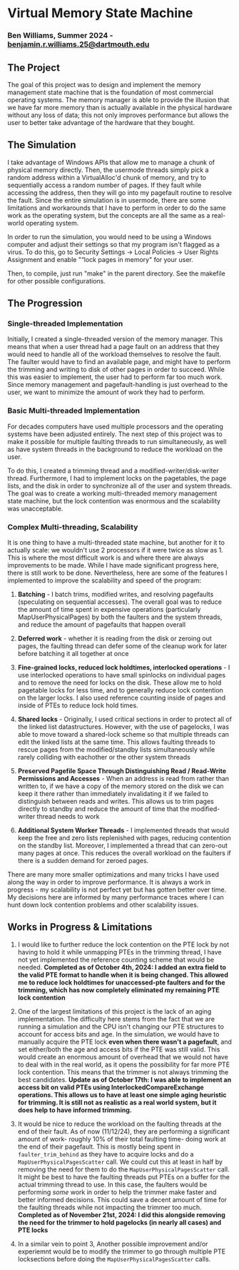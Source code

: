 # Virtual Memory State Machine
### Ben Williams, Summer 2024 - benjamin.r.williams.25@dartmouth.edu

## The Project

The goal of this project was to design and implement the memory management state machine that is the foundation of most commercial operating systems. The memory manager is able to provide the illusion that we have far more memory than is actually available in the physical hardware without any loss of data; this not only improves performance but allows the user to better take advantage of the hardware that they bought.


## The Simulation

I take advantage of Windows APIs that allow me to manage a chunk of physical memory directly. Then, the usermode threads simply pick a random address within a VirtualAlloc'd chunk of memory, and try to sequentially access a random number of pages. If they fault while accessing the address, then they will go into my pagefault routine to resolve the fault. Since the entire simulation is in usermode, there are some limitations and workarounds that I have to perform in order to do the same work as the operating system, but the concepts are all the same as a real-world operating system.

In order to run the simulation, you would need to be using a Windows computer and adjust their settings so that my program isn't flagged as a virus. To do this, go to Security Settings -> Local Policies -> User Rights Assignment and enable "“lock pages in memory" for your user. 

Then, to compile, just run "make" in the parent directory. See the makefile for other possible configurations.

## The Progression

### Single-threaded Implementation

Initially, I created a single-threaded version of the memory manager. This means that when a user thread had a page fault on an address that they would need to handle all of the workload themselves to resolve the fault. The faulter would have to find an available page, and might have to perform the trimming and writing to disk of other pages in order to succeed. While this was easier to implement, the user had to perform far too much work. Since memory management and pagefault-handling is just overhead to the user, we want to minimize the amount of work they had to perform.


### Basic Multi-threaded Implementation

For decades computers have used multiple processors and the operating systems have been adjusted entirely. The next step of this project was to make it possible for multiple faulting threads to run simultaneously, as well as have system threads in the background to reduce the workload on the user. 

To do this, I created a trimming thread and a modified-writer/disk-writer thread. Furthermore, I had to implement locks on the pagetables, the page lists, and the disk in order to synchronize all of the user and system threads. The goal was to create a working multi-threaded memory management state machine, but the lock contention was enormous and the scalability was unacceptable.


### Complex Multi-threading, Scalability


It is one thing to have a multi-threaded state machine, but another for it to actually scale: we wouldn't use 2 processors if it were twice as slow as 1. This is where the most difficult work is and where there are always improvements to be made. While I have made significant progress here, there is still work to be done. Nevertheless, here are some of the features I implemented to improve the scalability and speed of the program:

1. **Batching** - I batch trims, modified writes, and resolving pagefaults (speculating on sequential accesses). The overall goal was to reduce the amount of time spent in expensive operations (particularly MapUserPhysicalPages) by both the faulters and the system threads, and reduce the amount of pagefaults that happen overall

2. **Deferred work** - whether it is reading from the disk or zeroing out pages, the faulting thread can defer some of the cleanup work for later before batching it all together at once

3. **Fine-grained locks, reduced lock holdtimes, interlocked operations** - I use interlocked operations to have small spinlocks on individual pages and to remove the need for locks on the disk. These allow me to hold pagetable locks for less time, and to generally reduce lock contention on the larger locks. I also used reference counting inside of pages and inside of PTEs to reduce lock hold times.

4. **Shared locks** - Originally, I used critical sections in order to protect all of the linked list datastructures. However, with the use of pagelocks, I was able to move toward a shared-lock scheme so that multiple threads can edit the linked lists at the same time. This allows faulting threads to rescue pages from the modified/standby lists simultaneously while rarely colliding with eachother or the other system threads

5. **Preserved Pagefile Space Through Distinguishing Read / Read-Write Permissions and Accesses** - When an address is read from rather than written to, if we have a copy of the memory stored on the disk we can keep it there rather than immediately invalidating it if we failed to distinguish between reads and writes. This allows us to trim pages directly to standby and reduce the amount of time that the modified-writer thread needs to work

6. **Additional System Worker Threads** - I implemented threads that would keep the free and zero lists replenished with pages, reducing contention on the standby list. Moreover, I implemented a thread that can zero-out many pages at once. This reduces the overall workload on the faulters if there is a sudden demand for zeroed pages.


There are many more smaller optimizations and many tricks I have used along the way in order to improve performance. It is always a work in progress - my scalability is not perfect yet but has gotten better over time. My decisions here are informed by many performance traces where I can hunt down lock contention problems and other scalability issues.


## Works in Progress & Limitations

1. I would like to further reduce the lock contention on the PTE lock by not having to hold it while unmapping PTEs in the trimming thread, I have not yet implemented the reference counting scheme that would be needed. **Completed as of October 4th, 2024: I added an extra field to the valid PTE format to handle when it is being changed. This allowed me to reduce lock holdtimes for unaccessed-pte faulters and for the trimming, which has now completely eliminated my remaining PTE lock contention**

2. One of the largest limitations of this project is the lack of an aging implementation. The difficulty here stems from the fact that we are running a simulation and the CPU isn't changing our PTE structures to account for access bits and age. In the simulation, we would have to manually acquire the PTE lock **even when there wasn't a pagefault**, and set either/both the age and access bits if the PTE was still valid. This would create an enormous amount of overhead that we would not have to deal with in the real world, as it opens the possibility for far more PTE lock contention. This means that the trimmer is not always trimming the best candidates. **Update as of October 17th: I was able to implement an access bit on valid PTEs using InterlockedCompareExchange operations. This allows us to have at least one simple aging heuristic for trimming. It is still not as realistic as a real world system, but it does help to have informed trimming.**

3. It would be nice to reduce the workload on the faulting threads at the end of their fault. As of now (11/12/24), they are performing a significant amount of work- roughly 10% of their total faulting time- doing work at the end of their pagefault. This is mostly being spent in `faulter_trim_behind` as they have to acquire locks and do a `MapUserPhysicalPagesScatter` call. We could cut this at least in half by removing the need for them to do the `MapUserPhysicalPagesScatter` call. It might be best to have the faulting threads put PTEs on a buffer for the actual trimming thread to use. In this case, the faulters would be performing *some* work in order to help the trimmer make faster and better informed decisions. This could save a decent amount of time for the faulting threads while not impacting the trimmer too much. **Completed as of November 21st, 2024: I did this alongside removing the need for the trimmer to hold pagelocks (in nearly all cases) and PTE locks**

4. In a similar vein to point 3, Another possible improvement and/or experiemnt would be to modify the trimmer to go through multiple PTE locksections before doing the `MapUserPhysicalPagesScatter` calls. 





